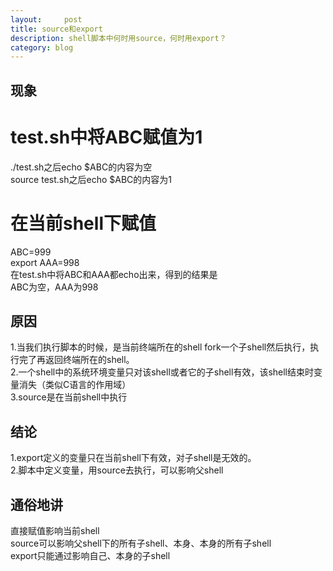 ```yaml
---
layout:     post
title: source和export
description: shell脚本中何时用source，何时用export？
category: blog
---
```

## 现象 ##

# test.sh中将ABC赋值为1 #
./test.sh之后echo $ABC的内容为空  
source test.sh之后echo $ABC的内容为1  

# 在当前shell下赋值 #
ABC=999  
export AAA=998  
在test.sh中将ABC和AAA都echo出来，得到的结果是  
ABC为空，AAA为998  



## 原因 ##
1.当我们执行脚本的时候，是当前终端所在的shell fork一个子shell然后执行，执行完了再返回终端所在的shell。  
2.一个shell中的系统环境变量只对该shell或者它的子shell有效，该shell结束时变量消失（类似C语言的作用域）  
3.source是在当前shell中执行  



## 结论 ##
1.export定义的变量只在当前shell下有效，对子shell是无效的。  
2.脚本中定义变量，用source去执行，可以影响父shell  

## 通俗地讲 ##
直接赋值影响当前shell  
source可以影响父shell下的所有子shell、本身、本身的所有子shell  
export只能通过影响自己、本身的子shell  